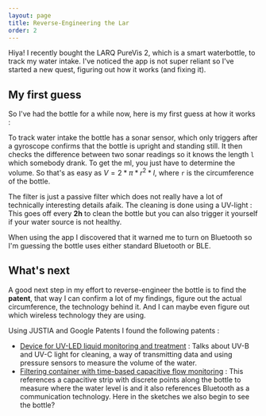 ```yaml
---
layout: page
title: Reverse-Engineering the Lar
order: 2
---
```


Hiya! I recently bought the LARQ PureVis 2, which is a smart waterbottle, to track my water intake.
I've noticed the app is not super reliant so I've started a new quest, figuring out how it works (and fixing it).

## My first guess
So I've had the bottle for a while now, here is my first guess at how it works :

To track water intake the bottle has a sonar sensor, which only triggers after a gyroscope confirms that the bottle is upright and standing still.
It then checks the difference between two sonar readings so it knows the length `l` which somebody drank. To get the ml, you just have to determine the volume.
So that's as easy as $V = 2* \pi * r^2 * l$, where `r` is the circumference of the bottle. 

The filter is just a passive filter which does not really have a lot of technically interesting details afaik. 
The cleaning is done using a UV-light : This goes off every **2h** to clean the bottle but you can also trigger it yourself if your water source is not healthy.

When using the app I discovered that it warned me to turn on Bluetooth so I'm guessing the bottle uses either standard Bluetooth or BLE.

## What's next
A good next step in my effort to reverse-engineer the bottle is to find the **patent**, that way I can confirm a lot of my findings, figure out the actual circumference, the technology behind it.
And I can maybe even figure out which wireless technology they are using.

Using JUSTIA and Google Patents I found the following patents :
- [Device for UV-LED liquid monitoring and treatment](https://patents.google.com/patent/US10959443B2/) : Talks about UV-B and UV-C light for cleaning, a way of transmitting data and using pressure sensors to measure the volume of the water.
- [Filtering container with time-based capacitive flow monitoring](https://patents.google.com/patent/US10969262B1) : This references a capacitive strip with discrete points along the bottle to measure where the water level is and it also references Bluetooth as a communication technology. Here in the sketches we also begin to see the bottle?

